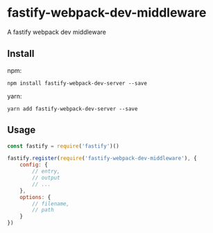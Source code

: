 # fastify-webpack-dev-middleware

A fastify webpack dev middleware

## Install
npm:
```
npm install fastify-webpack-dev-server --save
```
yarn:
```
yarn add fastify-webpack-dev-server --save
```

## Usage
```javascript
const fastify = require('fastify')()

fastify.register(require('fastify-webpack-dev-middleware'), {
    config: {
        // entry,
        // output
        // ...
    },
    options: {
        // filename,
        // path
    }
})
```